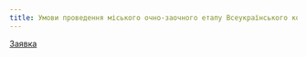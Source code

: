 ```yaml
---
title: Умови проведення міського очно-заочного етапу Всеукраїнського конкурсу «Джерело творчості» в номінації «Керівник гуртка - 2020»
---
```


<pdf src="1.pdf"></pdf>

[Заявка](1.doc)
